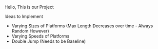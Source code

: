 Hello, This is our Project



Ideas to Implement
- Varying Sizes of Platforms (Max Length Decreases over time - Always Random However)
- Varying Speeds of Platforms
- Double Jump (Needs to be Baseline)